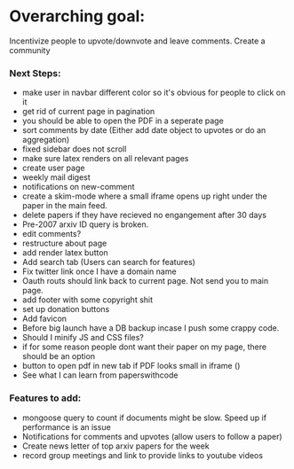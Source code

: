 # Overarching goal:
Incentivize people to upvote/downvote and leave comments. Create a community

### Next Steps:
* make user in navbar different color so it's obvious for people to click on it 
* get rid of current page in pagination
* you should be able to open the PDF in a seperate page
* sort comments by date (Either add date object to upvotes or do an aggregation)
* fixed sidebar does not scroll
* make sure latex renders on all relevant pages
* create user page
* weekly mail digest
* notifications on new-comment
* create a skim-mode where a small iframe opens up right under the paper in the main feed. 
* delete papers if they have recieved no engangement after 30 days
* Pre-2007 arxiv ID query is broken.
* edit comments?
* restructure about page
* add render latex button
* Add search tab (Users can search for features)
* Fix twitter link once I have a domain name
* Oauth routs should link back to current page. Not send you to main page. 
* add footer with some copyright shit
* set up donation buttons
* Add favicon 
* Before big launch have a DB backup incase I push some crappy code. 
* Should I minify JS and CSS files?
* if for some reason people dont want their paper on my page, there should be an option
* button to open pdf in new tab if PDF looks small in iframe ()
* See what I can learn from paperswithcode


### Features to add:
* mongoose query to count if documents might be slow. Speed up if performance is an issue
* Notifications for comments and upvotes (allow users to follow a paper)
* Create news letter of top arxiv papers for the week
* record group meetings and link to provide links to youtube videos

